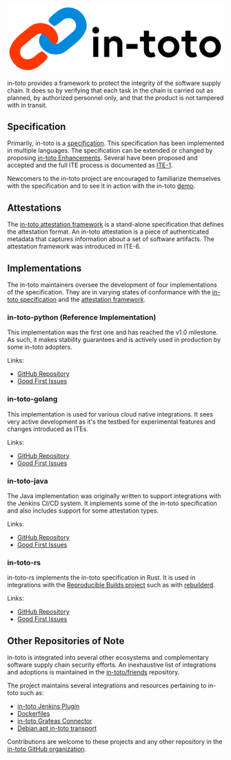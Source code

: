 ![in-toto Logo](images/in-toto-logo.png "in-toto Logo")

in-toto provides a framework to protect the integrity of the software supply
chain. It does so by verifying that each task in the chain is carried out as
planned, by authorized personnel only, and that the product is not tampered with
in transit.

## Specification

Primarily, in-toto is a [specification](https://github.com/in-toto/docs). This
specification has been implemented in multiple languages. The specification can
be extended or changed by proposing
[in-toto Enhancements](https://github.com/in-toto/ite). Several have been
proposed and accepted and the full ITE process is documented as
[ITE-1](https://github.com/in-toto/ITE/blob/master/ITE/1/README.adoc).

Newcomers to the in-toto project are encouraged to familiarize themselves with
the specification and to see it in action with the in-toto
[demo](https://github.com/in-toto/demo).

## Attestations

The [in-toto attestation framework](https://github.com/in-toto/attestation) is a
stand-alone specification that defines the attestation format. An in-toto
attestation is a piece of authenticated metadata that captures information about
a set of software artifacts. The attestation framework was introduced in ITE-6.

## Implementations

The in-toto maintainers oversee the development of four implementations of the
specification. They are in varying states of conformance with the
[in-toto specification](#specification) and the
[attestation framework](#attestations).

### in-toto-python (Reference Implementation)

This implementation was the first one and has reached the v1.0 milestone. As
such, it makes stability guarantees and is actively used in production by some
in-toto adopters.

Links:
* [GitHub Repository](https://github.com/in-toto/in-toto)
* [Good First Issues](https://github.com/in-toto/in-toto/issues?q=is%3Aopen+is%3Aissue+label%3A%22good+first+issue%22)

### in-toto-golang

This implementation is used for various cloud native integrations. It sees very
active development as it's the testbed for experimental features and changes
introduced as ITEs.

Links:
* [GitHub Repository](https://github.com/in-toto/in-toto-golang)
* [Good First Issues](https://github.com/in-toto/in-toto-golang/issues?q=is%3Aopen+is%3Aissue+label%3A%22good+first+issue%22)

### in-toto-java

The Java implementation was originally written to support integrations with the
Jenkins CI/CD system. It implements some of the in-toto specification and also
includes support for some attestation types.

Links:
* [GitHub Repository](https://github.com/in-toto/in-toto-java)
* [Good First Issues](https://github.com/in-toto/in-toto-java/issues?q=is%3Aopen+is%3Aissue+label%3A%22good+first+issue%22)

### in-toto-rs

in-toto-rs implements the in-toto specification in Rust. It is used in
integrations with the
[Reproducible Builds project](https://reproducible-builds.org) such as with
[rebuilderd](https://github.com/kpcyrd/rebuilderd).

Links:
* [GitHub Repository](https://github.com/in-toto/in-toto-rs)
* [Good First Issues](https://github.com/in-toto/in-toto-rs/issues?q=is%3Aopen+is%3Aissue+label%3A%22good+first+issue%22)

## Other Repositories of Note

in-toto is integrated into several other ecosystems and complementary software
supply chain security efforts. An inexhaustive list of integrations and
adoptions is maintained in the
[in-toto/friends](https://github.com/in-toto/friends) repository.

The project maintains several integrations and resources pertaining to in-toto
such as:
* [in-toto Jenkins Plugin](https://github.com/jenkinsci/in-toto-plugin/)
* [Dockerfiles](https://github.com/in-toto/Dockerfiles)
* [in-toto Grafeas Connector](https://github.com/in-toto/totoify-grafeas)
* [Debian apt in-toto transport](https://github.com/in-toto/apt-transport-in-toto)

Contributions are welcome to these projects and any other repository in the
[in-toto GitHub organization](https://github.com/in-toto).